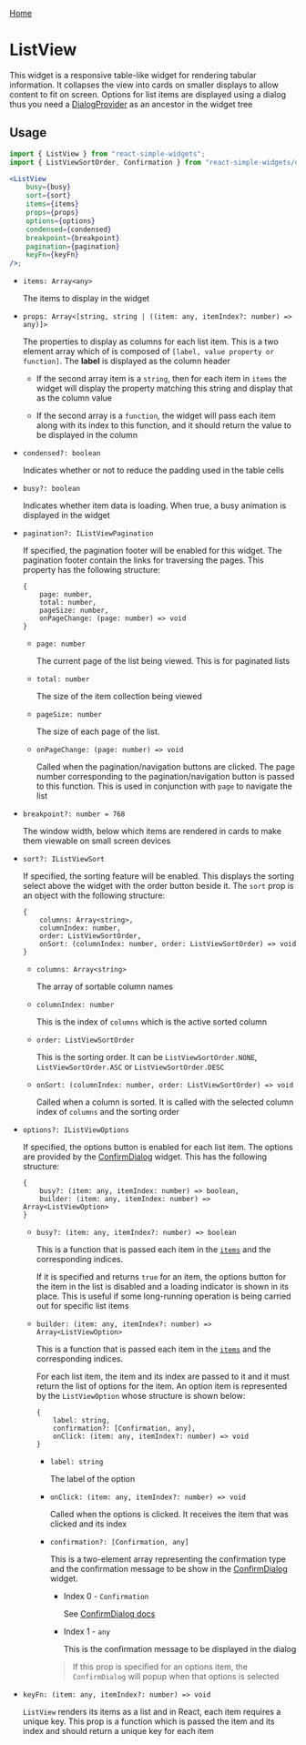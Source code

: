 [Home](../../../README.md)

# ListView

This widget is a responsive table-like widget for rendering tabular information. It collapses the
view into cards on smaller displays to allow content to fit on screen. Options for list items
are displayed using a dialog thus you need a [DialogProvider](../../dialog-provider/usage.md)
as an ancestor in the widget tree

## Usage

```jsx
import { ListView } from "react-simple-widgets";
import { ListViewSortOrder, Confirmation } from "react-simple-widgets/dist/constants";

<ListView
    busy={busy}
    sort={sort}
    items={items}
    props={props}
    options={options}
    condensed={condensed}
    breakpoint={breakpoint}
    pagination={pagination}
    keyFn={keyFn}
/>;
```

-   `items: Array<any>`

    The items to display in the widget

-   `props: Array<[string, string | ((item: any, itemIndex?: number) => any)]>`

    The properties to display as columns for each list item. This is a two element array which
    of is composed of `[label, value property or function]`. The **label** is displayed as the
    column header

    -   If the second array item is a `string`, then for each item in `items` the widget will
        display the property matching this string and display that as the column value

    -   If the second array is a `function`, the widget will pass each item along with its index
        to this function, and it should return the value to be displayed in the column

-   `condensed?: boolean`

    Indicates whether or not to reduce the padding used in the table cells

-   `busy?: boolean`

    Indicates whether item data is loading. When true, a busy animation is displayed in the widget

-   `pagination?: IListViewPagination`

    If specified, the pagination footer will be enabled for this widget. The pagination footer
    contain the links for traversing the pages. This property has the following structure:

    ```
    {
        page: number,
        total: number,
        pageSize: number,
        onPageChange: (page: number) => void
    }
    ```

    -   `page: number`

        The current page of the list being viewed. This is for paginated lists

    -   `total: number`

        The size of the item collection being viewed

    -   `pageSize: number`

        The size of each page of the list.

    -   `onPageChange: (page: number) => void`

        Called when the pagination/navigation buttons are clicked. The page number corresponding to
        the pagination/navigation button is passed to this function. This is used in conjunction
        with `page` to navigate the list

-   `breakpoint?: number = 768`

    The window width, below which items are rendered in cards to make them viewable on small screen
    devices

-   `sort?: IListViewSort`

    If specified, the sorting feature will be enabled. This displays the sorting select above the
    widget with the order button beside it. The `sort` prop is an object with the following
    structure:

    ```
    {
        columns: Array<string>,
        columnIndex: number,
        order: ListViewSortOrder,
        onSort: (columnIndex: number, order: ListViewSortOrder) => void
    }
    ```

    -   `columns: Array<string>`

        The array of sortable column names

    -   `columnIndex: number`

        This is the index of `columns` which is the active sorted column

    -   `order: ListViewSortOrder`

        This is the sorting order. It can be `ListViewSortOrder.NONE`, `ListViewSortOrder.ASC` or
        `ListViewSortOrder.DESC`

    -   `onSort: (columnIndex: number, order: ListViewSortOrder) => void`

        Called when a column is sorted. It is called with the selected column index of `columns`
        and the sorting order

-   `options?: IListViewOptions`

    If specified, the options button is enabled for each list item. The options are provided by
    the [ConfirmDialog](../../widgets/confirm-dialog/usage.md) widget. This has the following
    structure:

    ```
    {
        busy?: (item: any, itemIndex: number) => boolean,
        builder: (item: any, itemIndex: number) => Array<ListViewOption>
    }
    ```

    -   `busy?: (item: any, itemIndex?: number) => boolean`

        This is a function that is passed each item in the [`items`](#usage) and the corresponding
        indices.

        If it is specified and returns `true` for an item, the options button for the item in the
        list is disabled and a loading indicator is shown in its place. This is useful if some
        long-running operation is being carried out for specific list items

    -   `builder: (item: any, itemIndex?: number) => Array<ListViewOption>`

        This is a function that is passed each item in the [`items`](#usage) and the corresponding
        indices.

        For each list item, the item and its index are passed to it and it must return the list of
        options for the item. An option item is represented by the `ListViewOption` whose structure
        is shown below:

        ```
        {
            label: string,
            confirmation?: [Confirmation, any],
            onClick: (item: any, itemIndex?: number) => void
        }
        ```

        -   `label: string`

            The label of the option

        -   `onClick: (item: any, itemIndex?: number) => void`

            Called when the options is clicked. It receives the item that was clicked and its index

        -   `confirmation?: [Confirmation, any]`

            This is a two-element array representing the confirmation type and the confirmation
            message to be show in the [ConfirmDialog](../../widgets/confirm-dialog/usage.md) widget.

            -   Index 0 - `Confirmation`

                See [ConfirmDialog docs](../../widgets/confirm-dialog/usage.md)

            -   Index 1 - `any`

                This is the confirmation message to be displayed in the dialog

            > If this prop is specified for an options item, the `ConfirmDialog` will popup when
            > that options is selected

-   `keyFn: (item: any, itemIndex?: number) => void`

    `ListView` renders its items as a list and in React, each item requires a unique key. This prop
    is a function which is passed the item and its index and should return a unique key for each
    item
